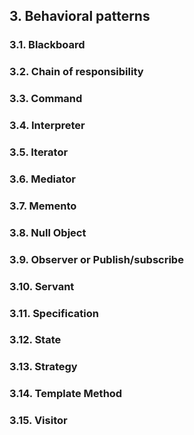 
## 3. Behavioral patterns

### 3.1. Blackboard

### 3.2. Chain of responsibility

### 3.3. Command

### 3.4. Interpreter

### 3.5. Iterator

### 3.6. Mediator

### 3.7. Memento

### 3.8. Null Object

### 3.9. Observer or Publish/subscribe

### 3.10. Servant

### 3.11. Specification

### 3.12. State

### 3.13. Strategy

### 3.14. Template Method

### 3.15. Visitor
